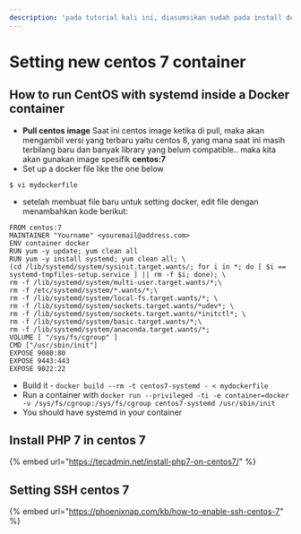 ```yaml
---
description: 'pada tutorial kali ini, diasumsikan sudah pada install docker ya..'
---
```


# Setting new centos 7 container

## How to run CentOS with systemd inside a Docker container

* **Pull centos image** Saat ini centos image ketika di pull, maka akan mengambil versi yang terbaru yaitu centos 8, yang mana saat ini masih terbilang baru dan banyak library yang belum compatible.. maka kita akan gunakan image spesifik **centos:7** 
* Set up a docker file like the one below

```
$ vi mydockerfile
```

* setelah membuat file baru untuk setting docker, edit file dengan menambahkan kode berikut:

```
FROM centos:7
MAINTAINER "Yourname" <youremail@address.com>
ENV container docker
RUN yum -y update; yum clean all
RUN yum -y install systemd; yum clean all; \
(cd /lib/systemd/system/sysinit.target.wants/; for i in *; do [ $i == systemd-tmpfiles-setup.service ] || rm -f $i; done); \
rm -f /lib/systemd/system/multi-user.target.wants/*;\
rm -f /etc/systemd/system/*.wants/*;\
rm -f /lib/systemd/system/local-fs.target.wants/*; \
rm -f /lib/systemd/system/sockets.target.wants/*udev*; \
rm -f /lib/systemd/system/sockets.target.wants/*initctl*; \
rm -f /lib/systemd/system/basic.target.wants/*;\
rm -f /lib/systemd/system/anaconda.target.wants/*;
VOLUME [ "/sys/fs/cgroup" ]
CMD ["/usr/sbin/init"]
EXPOSE 9080:80
EXPOSE 9443:443
EXPOSE 9022:22
```

* Build it - `docker build --rm -t centos7-systemd - < mydockerfile`
* Run a container with `docker run --privileged -ti -e container=docker -v /sys/fs/cgroup:/sys/fs/cgroup centos7-systemd /usr/sbin/init`
* You should have systemd in your container

## Install PHP 7 in centos 7

{% embed url="https://tecadmin.net/install-php7-on-centos7/" %}

## Setting SSH centos 7

{% embed url="https://phoenixnap.com/kb/how-to-enable-ssh-centos-7" %}



